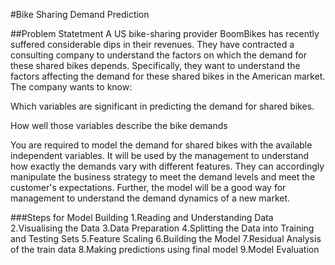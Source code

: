 #Bike Sharing Demand Prediction

##Problem Statetment
A US bike-sharing provider BoomBikes has recently suffered considerable dips in their revenues. They have contracted a consulting company to understand the factors on which the demand for these shared bikes depends. Specifically, they want to understand the factors affecting the demand for these shared bikes in the American market. The company wants to know:

Which variables are significant in predicting the demand for shared bikes.

How well those variables describe the bike demands

You are required to model the demand for shared bikes with the available independent variables. It will be used by the management to understand how exactly the demands vary with different features. They can accordingly manipulate the business strategy to meet the demand levels and meet the customer's expectations. Further, the model will be a good way for management to understand the demand dynamics of a new market.

###Steps for Model Building
1.Reading and Understanding Data
2.Visualising the Data
3.Data Preparation
4.Splitting the Data into Training and Testing Sets
5.Feature Scaling
6.Building the Model
7.Residual Analysis of the train data
8.Making predictions using final model
9.Model Evaluation
